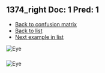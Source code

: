 ## 1374_right Doc: 1 Pred: 1
- [Back to confusion matrix](https://github.com/juliandewit/kaggle_retinopathy/blob/master/matrix.md)
- [Back to list](https://github.com/juliandewit/kaggle_retinopathy/blob/master/lists/11/list.md)
- [Next example in list](https://github.com/juliandewit/kaggle_retinopathy/blob/master/lists/11/13/13762_right.md)

![Eye](https://retinopaty.blob.core.windows.net/size1024/1374_right_1.jpeg)

### 

![Eye]()
